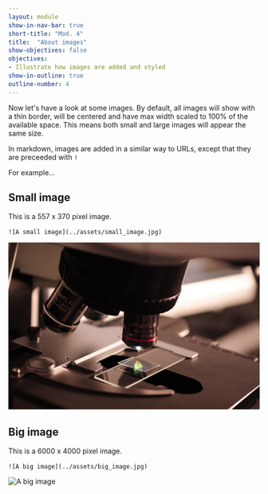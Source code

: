 ```yaml
---
layout: module
show-in-nav-bar: true
short-title: "Mod. 4"
title:  "About images"
show-objectives: false
objectives:
- Illustrate how images are added and styled
show-in-outline: true
outline-number: 4
---
```


Now let's have a look at some images. By default, all images will show with a thin border, will be centered and have max width scaled to 100% of the available space. This means both small and large images will appear the same size.

In markdown, images are added in a similar way to URLs, except that they are preceeded with `!`

For example...

## Small image
This is a 557 x 370 pixel image.

```
![A small image](../assets/small_image.jpg)
```

![A small image](../assets/small_image.jpg)


## Big image
This is a 6000 x 4000 pixel image.

```
![A big image](../assets/big_image.jpg)
```

![A big image](../assets/big_image.jpg)
